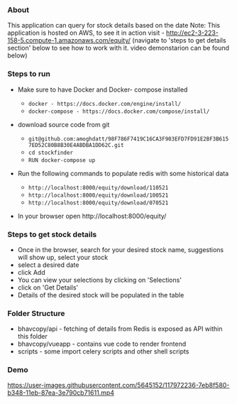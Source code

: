 ### About
This application can query for stock details based on the date
Note: This application is hosted on AWS, to see it in action visit - http://ec2-3-223-158-5.compute-1.amazonaws.com/equity/ (navigate to 'steps to get details section' below to see how to work with it. video demonstarion can be found below)

### Steps to run 

- Make sure to have Docker and Docker- compose installed
    - `docker - https://docs.docker.com/engine/install/`
    - `docker-compose - https://docs.docker.com/compose/install/`

- download source code from git
    - `git@github.com:amoghdatt/98F786F7419C16CA3F903EFD7FD91E2BF3B6157ED52C80B8B30E4ABDBA1DD62C.git`
    - `cd stockfinder`
    - `RUN docker-compose up`

- Run the following commands to populate redis with some historical data
   - `http://localhost:8000/equity/download/110521`
   - `http://localhost:8000/equity/download/100521`
   - `http://localhost:8000/equity/download/070521`

- In your browser open http://localhost:8000/equity/

### Steps to get stock details
- Once in the browser, search for your desired stock name, suggestions will show up, select your stock
- select a desired date
- click Add
- You can view your selections by clicking on 'Selections'
- click on 'Get Details'
- Details of the desired stock will be populated in the table


### Folder Structure
- bhavcopy/api - fetching of details from Redis is exposed as API within this folder
- bhavcopy/vueapp - contains vue code to render frontend
- scripts - some import celery scripts and other shell scripts


### Demo


https://user-images.githubusercontent.com/5645152/117972236-7eb8f580-b348-11eb-87ea-3e790cb71611.mp4



